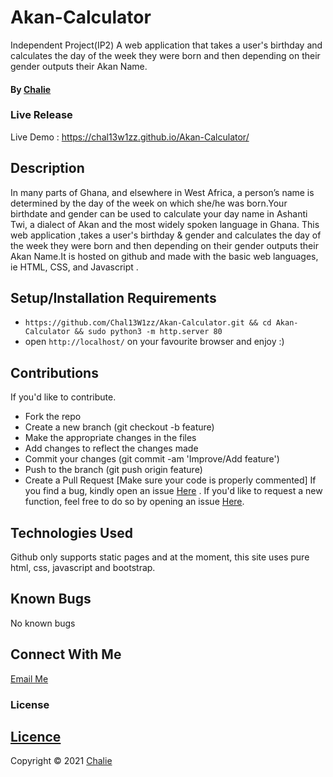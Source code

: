# Akan-Calculator
Independent Project(IP2) A web application that takes a user's birthday and calculates the day of the week they were born and then depending on their gender outputs their Akan Name. 


#### By <a href="https://github.com/Chal13W1zz">Chalie</a>

### Live Release
Live Demo : https://chal13w1zz.github.io/Akan-Calculator/

## Description
In many parts of Ghana, and elsewhere in West Africa, a person’s name is determined by the day of the week on which she/he was born.Your birthdate and gender can be used to calculate your day name in Ashanti Twi, a dialect of Akan and the most widely spoken language in Ghana. This web application ,takes a user's birthday & gender and calculates the day of the week they were born and then depending on their gender outputs their Akan Name.It is hosted on github and made with the basic web languages, ie HTML, CSS, and Javascript .

## Setup/Installation Requirements
* ```https://github.com/Chal13W1zz/Akan-Calculator.git && cd Akan-Calculator && sudo python3 -m http.server 80 ```
* open ```http://localhost/``` on your favourite browser and enjoy :)


## Contributions
If you'd like to contribute.
- Fork the repo
- Create a new branch (git checkout -b feature)
- Make the appropriate changes in the files
- Add changes to reflect the changes made
- Commit your changes (git commit -am 'Improve/Add feature')
- Push to the branch (git push origin feature)
- Create a Pull Request
[Make sure your code is properly commented]
If you find a bug, kindly open an issue <a href="https://github.com/Chal13W1zz/Akan-Calculator/issues/new">Here</a> .
If you'd like to request a new function, feel free to do so by opening an issue <a href="https://github.com/Chal13W1zz/Akan-Calculator/issues/new">Here</a>.

## Technologies Used

Github only supports static pages and at the moment, this site uses pure html, css, javascript and bootstrap.

## Known Bugs
No known bugs


## Connect With Me

<a href="mailto:charles.muthii@student.moringaschool.com">Email Me</a>

     
### License
## <a href="https://github.com/Chal13W1zz/Akan-Calculator/blob/main/LICENSE">Licence</a>
Copyright © 2021 <a href="https://github.com/Chal13W1zz">Chalie</a>

